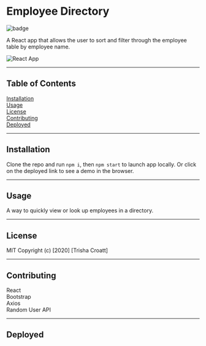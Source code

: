 # Employee Directory
    
![badge](https://img.shields.io/badge/license-MIT-green)

A React app that allows the user to sort and filter through the employee table by employee name.

![React App](https://user-images.githubusercontent.com/66500773/99913859-4436a000-2cb7-11eb-8791-03d31c5d6f93.gif)

---

## Table of Contents
[Installation](#installation)\
[Usage](#usage)\
[License](#license)\
[Contributing](#contributing)\
[Deployed](#deployed)

---

## Installation
Clone the repo and run ``` npm i ```, then ``` npm start ``` to launch app locally. Or click on the deployed link to see a demo in the browser.

---

## Usage
A way to quickly view or look up employees in a directory.

---

## License
MIT
Copyright (c) [2020] [Trisha Croatt]

---

## Contributing
React\
Bootstrap\
Axios\
Random User API

---

## Deployed

